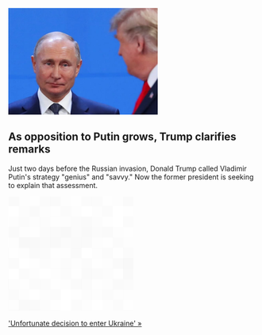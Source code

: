
![As opposition to Putin grows, Trump clarifies remarks](./20220331055836.png)
## As opposition to Putin grows, Trump clarifies remarks

Just two days before the Russian invasion, Donald Trump called Vladimir Putin's strategy "genius" and "savvy." Now the former president is seeking to explain that assessment.

![pic](../square_bg.png)

['Unfortunate decision to enter Ukraine' »](https://www.yahoo.com/news/trump-denies-calling-putin-a-genius-214302904.html)
